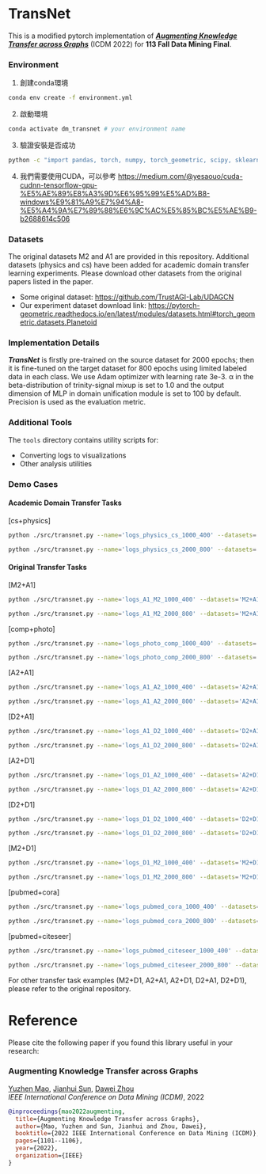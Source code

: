 # TransNet

This is a modified pytorch implementation of [_**Augmenting Knowledge Transfer across Graphs**_](https://ieeexplore.ieee.org/stamp/stamp.jsp?arnumber=10027706) (ICDM 2022) for **113 Fall Data Mining Final**.

### Environment
1. 創建conda環境
```bash
conda env create -f environment.yml
```

2. 啟動環境
```bash
conda activate dm_transnet # your environment name
```

3. 驗證安裝是否成功
```bash
python -c "import pandas, torch, numpy, torch_geometric, scipy, sklearn, matplotlib, pymetis, structlog, tensorboardX; print('All packages imported successfully!')"
```

4. 我們需要使用CUDA，可以參考 https://medium.com/@yesaouo/cuda-cudnn-tensorflow-gpu-%E5%AE%89%E8%A3%9D%E6%95%99%E5%AD%B8-windows%E9%81%A9%E7%94%A8-%E5%A4%9A%E7%89%88%E6%9C%AC%E5%85%BC%E5%AE%B9-b2688614c506


### Datasets
The original datasets M2 and A1 are provided in this repository. Additional datasets (physics and cs) have been added for academic domain transfer learning experiments. 
Please download other datasets from the original papers listed in the paper.

- Some original dataset: https://github.com/TrustAGI-Lab/UDAGCN
- Our experiment dataset download link: https://pytorch-geometric.readthedocs.io/en/latest/modules/datasets.html#torch_geometric.datasets.Planetoid


### Implementation Details
_**TransNet**_ is firstly pre-trained on the source dataset for 2000 epochs; then it is fine-tuned on the target dataset for 800 epochs using limited labeled data in each class. We use Adam optimizer with learning rate 3e-3. α in the beta-distribution of trinity-signal mixup is set to 1.0 and the output dimension of MLP in domain unification module is set to 100 by default. Precision is used as the evaluation metric.

### Additional Tools
The `tools` directory contains utility scripts for:
- Converting logs to visualizations
- Other analysis utilities

### Demo Cases

#### Academic Domain Transfer Tasks
[cs+physics]
```bash
python ./src/transnet.py --name='logs_physics_cs_1000_400' --datasets='cs+physics' --finetune_epoch=400 --mu=1e-2 --seed=100 --gnn='gcn' --few_shot=5  --epoch=1000  --batch_size=-1   --finetune_lr=0.01  --pre_finetune=200 --ratio=0.7 --disc='3' --_lambda=0.02  --_lambda=0.05 --_alpha=0.01 --_alpha=0.01

python ./src/transnet.py --name='logs_physics_cs_2000_800' --datasets='cs+physics' --finetune_epoch=800 --mu=1e-2 --seed=100 --gnn='gcn' --few_shot=5  --epoch=2000  --batch_size=-1   --finetune_lr=0.01  --pre_finetune=200 --ratio=0.7 --disc='3' --_lambda=0.02  --_lambda=0.05 --_alpha=0.01 --_alpha=0.01
```

#### Original Transfer Tasks
[M2+A1]
```bash
python ./src/transnet.py --name='logs_A1_M2_1000_400' --datasets='M2+A1' --finetune_epoch=400 --mu=1e-2 --seed=100 --gnn='gcn' --few_shot=5  --epoch=1000  --batch_size=-1   --finetune_lr=0.01  --pre_finetune=200 --ratio=0.7 --disc='3' --_lambda=0.02  --_lambda=0.05 --_alpha=0.01 --_alpha=0.01

python ./src/transnet.py --name='logs_A1_M2_2000_800' --datasets='M2+A1' --finetune_epoch=800 --mu=1e-2 --seed=100 --gnn='gcn' --few_shot=5  --epoch=2000  --batch_size=-1   --finetune_lr=0.01  --pre_finetune=200 --ratio=0.7 --disc='3' --_lambda=0.02  --_lambda=0.05 --_alpha=0.01 --_alpha=0.01
```

[comp+photo]
```bash
python ./src/transnet.py --name='logs_photo_comp_1000_400' --datasets='comp+photo' --finetune_epoch=400 --mu=1e-2 --seed=100 --gnn='gcn' --few_shot=5  --epoch=1000  --batch_size=-1   --finetune_lr=0.01  --pre_finetune=200 --ratio=0.7 --disc='3' --_lambda=0.02  --_lambda=0.05 --_alpha=0.01 --_alpha=0.01

python ./src/transnet.py --name='logs_photo_comp_2000_800' --datasets='comp+photo' --finetune_epoch=800 --mu=1e-2 --seed=100 --gnn='gcn' --few_shot=5  --epoch=2000  --batch_size=-1   --finetune_lr=0.01  --pre_finetune=200 --ratio=0.7 --disc='3' --_lambda=0.02  --_lambda=0.05 --_alpha=0.01 --_alpha=0.01
```

[A2+A1]
```bash
python ./src/transnet.py --name='logs_A1_A2_1000_400' --datasets='A2+A1' --finetune_epoch=400 --mu=1e-2 --seed=100 --gnn='gcn' --few_shot=5  --epoch=1000  --batch_size=-1   --finetune_lr=0.01  --pre_finetune=200 --ratio=0.7 --disc='3' --_lambda=0.02  --_lambda=0.05 --_alpha=0.01 --_alpha=0.01

python ./src/transnet.py --name='logs_A1_A2_2000_800' --datasets='A2+A1' --finetune_epoch=800 --mu=1e-2 --seed=100 --gnn='gcn' --few_shot=5  --epoch=2000  --batch_size=-1   --finetune_lr=0.01  --pre_finetune=200 --ratio=0.7 --disc='3' --_lambda=0.02  --_lambda=0.05 --_alpha=0.01 --_alpha=0.01
```

[D2+A1]
```bash
python ./src/transnet.py --name='logs_A1_D2_1000_400' --datasets='D2+A1' --finetune_epoch=400 --mu=1e-2 --seed=100 --gnn='gcn' --few_shot=5  --epoch=1000  --batch_size=-1   --finetune_lr=0.01  --pre_finetune=200 --ratio=0.7 --disc='3' --_lambda=0.02  --_lambda=0.05 --_alpha=0.01 --_alpha=0.01

python ./src/transnet.py --name='logs_A1_D2_2000_800' --datasets='D2+A1' --finetune_epoch=800 --mu=1e-2 --seed=100 --gnn='gcn' --few_shot=5  --epoch=2000  --batch_size=-1   --finetune_lr=0.01  --pre_finetune=200 --ratio=0.7 --disc='3' --_lambda=0.02  --_lambda=0.05 --_alpha=0.01 --_alpha=0.01
```

[A2+D1]
```bash
python ./src/transnet.py --name='logs_D1_A2_1000_400' --datasets='A2+D1' --finetune_epoch=400 --mu=1e-2 --seed=100 --gnn='gcn' --few_shot=5  --epoch=1000  --batch_size=-1   --finetune_lr=0.01  --pre_finetune=200 --ratio=0.7 --disc='3' --_lambda=0.02  --_lambda=0.05 --_alpha=0.01 --_alpha=0.01

python ./src/transnet.py --name='logs_D1_A2_2000_800' --datasets='A2+D1' --finetune_epoch=800 --mu=1e-2 --seed=100 --gnn='gcn' --few_shot=5  --epoch=2000  --batch_size=-1   --finetune_lr=0.01  --pre_finetune=200 --ratio=0.7 --disc='3' --_lambda=0.02  --_lambda=0.05 --_alpha=0.01 --_alpha=0.01
```

[D2+D1]
```bash
python ./src/transnet.py --name='logs_D1_D2_1000_400' --datasets='D2+D1' --finetune_epoch=400 --mu=1e-2 --seed=100 --gnn='gcn' --few_shot=5  --epoch=1000  --batch_size=-1   --finetune_lr=0.01  --pre_finetune=200 --ratio=0.7 --disc='3' --_lambda=0.02  --_lambda=0.05 --_alpha=0.01 --_alpha=0.01

python ./src/transnet.py --name='logs_D1_D2_2000_800' --datasets='D2+D1' --finetune_epoch=800 --mu=1e-2 --seed=100 --gnn='gcn' --few_shot=5  --epoch=2000  --batch_size=-1   --finetune_lr=0.01  --pre_finetune=200 --ratio=0.7 --disc='3' --_lambda=0.02  --_lambda=0.05 --_alpha=0.01 --_alpha=0.01
```

[M2+D1]
```bash
python ./src/transnet.py --name='logs_D1_M2_1000_400' --datasets='M2+D1' --finetune_epoch=400 --mu=1e-2 --seed=100 --gnn='gcn' --few_shot=5  --epoch=1000  --batch_size=-1   --finetune_lr=0.01  --pre_finetune=200 --ratio=0.7 --disc='3' --_lambda=0.02  --_lambda=0.05 --_alpha=0.01 --_alpha=0.01

python ./src/transnet.py --name='logs_D1_M2_2000_800' --datasets='M2+D1' --finetune_epoch=800 --mu=1e-2 --seed=100 --gnn='gcn' --few_shot=5  --epoch=2000  --batch_size=-1   --finetune_lr=0.01  --pre_finetune=200 --ratio=0.7 --disc='3' --_lambda=0.02  --_lambda=0.05 --_alpha=0.01 --_alpha=0.01
```

[pubmed+cora]
```bash
python ./src/transnet.py --name='logs_pubmed_cora_1000_400' --datasets='cora+pubmed' --finetune_epoch=400 --mu=1e-2 --seed=100 --gnn='gcn' --few_shot=5  --epoch=1000  --batch_size=-1   --finetune_lr=0.01  --pre_finetune=200 --ratio=0.7 --disc='3' --_lambda=0.02  --_lambda=0.05 --_alpha=0.01 --_alpha=0.01

python ./src/transnet.py --name='logs_pubmed_cora_2000_800' --datasets='cora+pubmed' --finetune_epoch=800 --mu=1e-2 --seed=100 --gnn='gcn' --few_shot=5  --epoch=2000  --batch_size=-1   --finetune_lr=0.01  --pre_finetune=200 --ratio=0.7 --disc='3' --_lambda=0.02  --_lambda=0.05 --_alpha=0.01 --_alpha=0.01
```

[pubmed+citeseer]
```bash
python ./src/transnet.py --name='logs_pubmed_citeseer_1000_400' --datasets='citeseer+pubmed' --finetune_epoch=400 --mu=1e-2 --seed=100 --gnn='gcn' --few_shot=5  --epoch=1000  --batch_size=-1   --finetune_lr=0.01  --pre_finetune=200 --ratio=0.7 --disc='3' --_lambda=0.02  --_lambda=0.05 --_alpha=0.01 --_alpha=0.01

python ./src/transnet.py --name='logs_pubmed_citeseer_2000_800' --datasets='citeseer+pubmed' --finetune_epoch=800 --mu=1e-2 --seed=100 --gnn='gcn' --few_shot=5  --epoch=2000  --batch_size=-1   --finetune_lr=0.01  --pre_finetune=200 --ratio=0.7 --disc='3' --_lambda=0.02  --_lambda=0.05 --_alpha=0.01 --_alpha=0.01
```

For other transfer task examples (M2+D1, A2+A1, A2+D1, D2+A1, D2+D1), please refer to the original repository.

# Reference

Please cite the following paper if you found this library useful in your research:

### Augmenting Knowledge Transfer across Graphs
[Yuzhen Mao](https://scholar.google.com/citations?user=9wKn1A0AAAAJ&hl=en), [Jianhui Sun](https://jsycsjh.github.io/), [Dawei Zhou](https://sites.google.com/view/dawei-zhou/home)\
*IEEE International Conference on Data Mining (ICDM)*, 2022

```bibtex
@inproceedings{mao2022augmenting,
  title={Augmenting Knowledge Transfer across Graphs},
  author={Mao, Yuzhen and Sun, Jianhui and Zhou, Dawei},
  booktitle={2022 IEEE International Conference on Data Mining (ICDM)},
  pages={1101--1106},
  year={2022},
  organization={IEEE}
}
```
